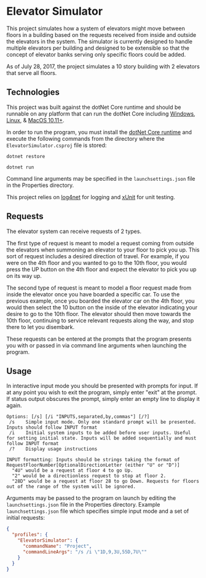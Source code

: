# Elevator Simulator
This project simulates how a system of elevators might move between floors in a building based on the requests received from inside and outside the elevators in the system.
The simulator is currently designed to handle multiple elevators per building and designed to be extensible so that the concept of elevator banks serving only specific floors could be added.

As of July 28, 2017, the project simulates a 10 story building with 2 elevators that serve all floors.

## Technologies
This project was built against the dotNet Core runtime and should be runnable on any platform that can run the dotNet Core including [Windows](https://www.microsoft.com/net/core#windowscmd), [Linux](https://www.microsoft.com/net/core#linuxubuntu), & [MacOS 10.11+](https://www.microsoft.com/net/core#macos).

In order to run the program, you must install the [dotNet Core runtime](https://www.microsoft.com/net/core) and execute the following commands from the directory where the `ElevatorSimulator.csproj` file is stored:
```
dotnet restore

dotnet run
```
Command line arguments may be specified in the `launchsettings.json` file in the Properties directory.

This project relies on [log4net](https://logging.apache.org/log4net/index.html) for logging and [xUnit](https://xunit.github.io/) for unit testing.

## Requests
The elevator system can receive requests of 2 types. 

The first type of request is meant to model a request coming from outside the elevators when summoning an elevator to your floor to pick you up. 
This sort of request includes a desired direction of travel. For example, if you were on the 4th floor and you wanted to go to the 10th floor, you would press the UP button on the 4th floor and expect
the elevator to pick you up on its way up. 

The second type of request is meant to model a floor request made from inside the elevator once you have boarded a specific car. To use the previous example, once you boarded the elevator car on the 4th floor,
 you would then select the 10 button on the inside of the elevator indicating your desire to go to the 10th floor. The elevator should then move towards the 10th floor, continuing to service relevant requests
 along the way, and stop there to let you disembark.

These requests can be entered at the prompts that the program presents you with or passed in via command line arguments when launching the program.

## Usage
In interactive input mode you should be presented with prompts for input. If at any point you wish to exit the program, simply enter "exit" at the prompt. If status output obscures the prompt, simply enter an empty line to display it again.

```
Options: [/s] [/i "INPUTS,separated,by,commas"] [/?]
 /s    Simple input mode. Only one standard prompt will be presented. Inputs should follow INPUT format
 /i    Initial system inputs to be added before user inputs. Useful for setting initial state. Inputs will be added sequentially and must follow INPUT format
 /?    Display usage instructions

INPUT formatting: Inputs should be strings taking the format of RequestFloorNumber[OptionalDirectionLetter (either "U" or "D")]
  "4U" would be a request at floor 4 to go Up.
  "2" would be a directionless request to stop at floor 2.
  "28D" would be a request at floor 28 to go Down. Requests for floors out of the range of the system will be ignored.
```
Arguments may be passed to the program on launch by editing the `launchsettings.json` file in the Properties directory. 
Example `launchsettings.json` file which specifies simple input mode and a set of initial requests:
```json
{
  "profiles": {
    "ElevatorSimulator": {
      "commandName": "Project",
      "commandLineArgs": "/s /i \"1D,9,3U,55D,7U\""
    }
  }
}
```
